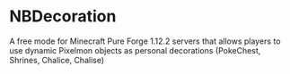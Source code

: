 # NBDecoration
A free mode for Minecraft Pure Forge 1.12.2 servers that allows players to use dynamic Pixelmon objects as personal decorations (PokeChest, Shrines, Chalice, Chalise)
